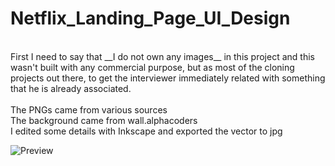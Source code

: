 # Netflix_Landing_Page_UI_Design
<br>
First I need to say that __I do not own any images__ in this project and this wasn't built with 
any commercial purpose, but as most of the cloning projects out there, to get the interviewer 
immediately related with something that he is already associated. 
<br><br>
The PNGs came from various sources 
<br>
The background came from wall.alphacoders 
<br>
I edited some details with Inkscape and exported the vector to jpg
<br>

![Preview](Netflix_Landing_Page_UI_Design/Netflix_UI_Design/Preview.png "Preview")
